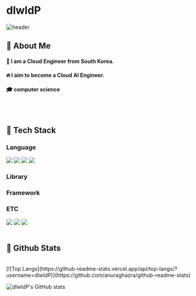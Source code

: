 # dlwldP

<div>
  
  <!--Header-->
  ![header](https://capsule-render.vercel.app/api?type=waving&color=gradient&height=300&section=header&text=Good%20to%20see%20you%20%F0%9F%A4%97)
  
</div>

<div>
  <!--Body-->
  
  ## 👀 About Me
  #### :raising_hand: I am a Cloud Engineer from South Korea.<br/>
  #### :fire: I aim to become a Cloud AI Engineer.<br/>
  #### :mortar_board: computer science
  <br/>
  <br/>
  
  ## 🧱 Tech Stack
  ### Language
  <!--Python-->
  <img src="https://img.shields.io/badge/Python-3776AB?style=flat-square&logo=Python&logoColor=white"/>

  <!-- Java -->
  <img src="https://img.shields.io/badge/Java-007396?style=flat-square&logo=OpenJDK&logoColor=white"/>

  <!-- Kotlin -->
  <img src="https://img.shields.io/badge/Kotlin-7F52FF?style=flat-square&logo=Kotlin&logoColor=white"/>

  <!-- C -->
  <img src="https://img.shields.io/badge/C-A8B9CC?style=flat-square&logo=C&logoColor=white"/>

  
  ### Library

  
  ### Framework

  
  ### ETC
  <!-- AWS -->
  <img src="https://img.shields.io/badge/AWS-232F3E?logo=Amazon%20AWS&logoColor=white"/>

  <!--Docker-->
  <img src="https://img.shields.io/badge/Docker-2496ED?logo=Docker">
 
  <!--MySQL-->
  <img src="https://img.shields.io/badge/MySQL-4479A1?style=flat-square&logo=MySQL&logoColor=white"/>
  <br/>
  <br/>
  
  ## 🤔 Github Stats
  <br/>
  [![Top Langs](https://github-readme-stats.vercel.app/api/top-langs/?username=dlwldP)](https://github.com/anuraghazra/github-readme-stats)

  ![dlwldP's GitHub stats](https://github-readme-stats.vercel.app/api?username=dlwldP&show_icons=true&theme=default)

  
</div>

<!--
**dlwldP/dlwldP** is a ✨ _special_ ✨ repository because its `README.md` (this file) appears on your GitHub profile.

Here are some ideas to get you started:
- Hi there 👋
- 🔭 I’m currently working on "Cloud"
- 🌱 I’m currently learning "AWS"
- 👯 I’m looking to collaborate on ...
- 🤔 I’m looking for help with ...
- 💬 Ask me about ...
- 📫 How to reach me: jiye7961@gmail.com
- 😄 Pronouns: ...
- ⚡ Fun fact: ...
-->
